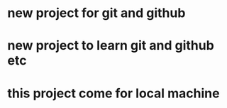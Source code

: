 # new project for git and github

# new project to learn git and github etc


# this project come for local machine